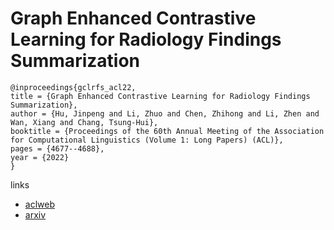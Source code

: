 # Graph Enhanced Contrastive Learning for Radiology Findings Summarization

```
@inproceedings{gclrfs_acl22,
title = {Graph Enhanced Contrastive Learning for Radiology Findings Summarization},
author = {Hu, Jinpeng and Li, Zhuo and Chen, Zhihong and Li, Zhen and Wan, Xiang and Chang, Tsung-Hui},
booktitle = {Proceedings of the 60th Annual Meeting of the Association for Computational Linguistics (Volume 1: Long Papers) (ACL)},
pages = {4677--4688},
year = {2022}
}
```

links
- [aclweb](https://www.aclweb.org/anthology/2022.acl-long.320/)
- [arxiv](https://arxiv.org/abs/2204.00203)
